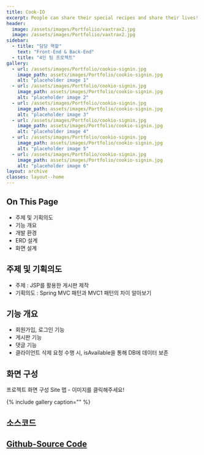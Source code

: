 ```yaml
---
title: Cook-IO
excerpt: People can share their special recipes and share their lives!
header:
  image: /assets/images/Portfoliio/vaxtrax2.jpg
  image: /assets/images/Portfoliio/vaxtrax2.jpg
sidebar:
  - title: "담당 역할"
    text: "Front-End & Back-End"
  - title: "4인 팀 프로젝트"
gallery:
  - url: /assets/images/Portfolio/cookio-signin.jpg
    image_path: assets/images/Portfolio/cookio-signin.jpg
    alt: "placeholder image 1"
  - url: /assets/images/Portfolio/cookio-signin.jpg
    image_path: assets/images/Portfolio/cookio-signin.jpg
    alt: "placeholder image 2"
  - url: /assets/images/Portfolio/cookio-signin.jpg
    image_path: assets/images/Portfolio/cookio-signin.jpg
    alt: "placeholder image 3"
  - url: /assets/images/Portfolio/cookio-signin.jpg
    image_path: assets/images/Portfolio/cookio-signin.jpg
    alt: "placeholder image 4"
  - url: /assets/images/Portfolio/cookio-signin.jpg
    image_path: assets/images/Portfolio/cookio-signin.jpg
    alt: "placeholder image 5"
  - url: /assets/images/Portfolio/cookio-signin.jpg
    image_path: assets/images/Portfolio/cookio-signin.jpg
    alt: "placeholder image 6"
layout: archive
classes: layout--home
---
```




## On This Page

- 주제 및 기획의도
- 기능 개요
- 개발 환경
- ERD 설계
- 화면 설계





## 주제 및 기획의도

- 주제 : JSP를 활용한 게시판 제작
- 기획의도 : Spring MVC 패턴과 MVC1 패턴의 차이 알아보기



## 기능 개요

- 회원가입, 로그인 기능
- 게시판 기능
- 댓글 기능
- 클라이언트 삭제 요청 수행 시, isAvailable을 통해 DB에 데이터 보존





## 화면 구성	

프로젝트 화면 구성 Site 맵 - 이미지를 클릭해주세요!

{% include gallery caption="" %}



## 소스코드

## [Github-Source Code](https://github.com/harachoi/Cook-I-O)
